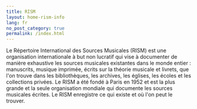 ```yaml
---
title: RISM
layout: home-rism-info
lang: fr
no_post_category: true
permalink: /index.html
---
```


Le Répertoire International des Sources Musicales (RISM) est une organisation internationale à but non lucratif qui vise à documenter de manière exhaustive les sources musicales existantes dans le monde entier : manuscrits, musique imprimée, écrits sur la théorie musicale et livrets, que l'on trouve dans les bibliothèques, les archives, les églises, les écoles et les collections privées. Le RISM a été fondé à Paris en 1952 et est la plus grande et la seule organisation mondiale qui documente les sources musicales écrites. Le RISM enregistre ce qui existe et où l'on peut le trouver.

